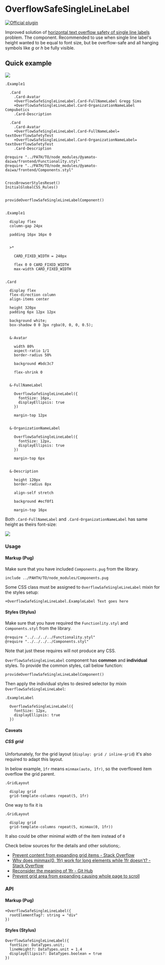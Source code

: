 # OverflowSafeSingleLineLabel

[![Official plugin](https://img.shields.io/badge/IntelliJ_IDEA_Live_Template-ossll-blue.svg?style=flat)](https://plugins.jetbrains.com/plugin/17677-yamato-daiwa-frontend)

Improved solution of [horizontal text overflow safety of single line labels](https://stackoverflow.com/q/68667208/4818123)
problem. The component. Recommended to use when single line label's height wanted to be equal to font size, but be 
overflow-safe and all hanging symbols like *g* or *h* be fully visible.


## Quick example

![](Images/OverflowSafeSingleLineLabel-Example1-1.png)

```pug
.Example1

  .Card
    .Card-Avatar
    +OverflowSafeSingleLineLabel.Card-FullNameLabel Gregg Sims
    +OverflowSafeSingleLineLabel.Card-OrganizationNameLabel Compubotics
    .Card-Description

  .Card
    .Card-Avatar
    +OverflowSafeSingleLineLabel.Card-FullNameLabel= textOverflowSafetyTest
    +OverflowSafeSingleLineLabel.Card-OrganizationNameLabel= textOverflowSafetyTest
    .Card-Description
```

```stylus
@require "../PATH/TO/node_modules/@yamato-daiwa/frontend/Functionality.styl"
@require "../PATH/TO/node_modules/@yamato-daiwa/frontend/Components.styl"


CrossBrowserStylesReset()
InitialGlobalCSS_Rules()


provideOverflowSafeSingleLineLabelComponent()


.Example1

  display flex
  column-gap 24px

  padding 16px 16px 0


  >*

    CARD_FIXED_WIDTH = 240px

    flex 0 0 CARD_FIXED_WIDTH
    max-width CARD_FIXED_WIDTH
    

.Card

  display flex
  flex-direction column
  align-items center

  height 320px
  padding 6px 12px 12px

  background white;
  box-shadow 0 0 3px rgba(0, 0, 0, 0.5);


  &-Avatar

    width 80%
    aspect-ratio 1/1
    border-radius 50%

    background #bdc3c7

    flex-shrink 0


  &-FullNameLabel

    OverflowSafeSingleLineLabel({
      fontSize: 16px,
      displayEllipsis: true
    })

    margin-top 12px


  &-OrganizationNameLabel

    OverflowSafeSingleLineLabel({
      fontSize: 12px,
      displayEllipsis: true
    })

    margin-top 6px


  &-Description

    height 120px
    border-radius 8px

    align-self stretch

    background #ecf0f1

    margin-top 16px
```

Both `.Card-FullNameLabel` and `.Card-OrganizationNameLabel` has same height as theirs font-size:

![](Images/OverflowSafeSingleLineLabel-Example1-2.png)


### Usage

#### Markup (Pug)

Make sure that you have included `Components.pug` from the library.

```pug
include ../PAHTH/TO/node_modules/Components.pug
```

Some CSS class must be assigned to `OverflowSafeSingleLineLabel` mixin for the styles setup:

```pug
+OverflowSafeSingleLineLabel.ExampleLabel Text goes here
```


#### Styles (Stylus)

Make sure that you have required the `Functionlity.styl` and `Components.styl` from the library.

```stylus
@require "../../../../Functionality.styl"
@require "../../../../Components.styl"
```

Note that just these requires will not produce any CSS.

`OverflowSafeSingleLineLabel` component has **common** and **individual** styles.
To provide the common styles, call below function:

```stylus
provideOverflowSafeSingleLineLabelComponent()
```

Then apply the individual styles to desired selector by mixin `OverflowSafeSingleLineLabel`: 

```stylus
.ExampleLabel

  OverflowSafeSingleLineLabel({
    fontSize: 12px,
    displayEllipsis: true
  })
```

#### Caveats

##### CSS grid

Unfortunately, for the grid layout (`display: grid / inline-grid`) it's also required to adapt this layout.

In below example, `1fr` means `minmax(auto, 1fr)`, so the overflowed item overflow the grid parent.

```stylus
.GridLayout

  display grid
  grid-template-columns repeat(5, 1fr)
```

One way to fix it is

```stylus
.GridLayout

  display grid
  grid-template-columns repeat(5, minmax(0, 1fr))
```

It also could be other minimal width of the item instead of `0`

Check below sources for the details and other solutions;.


* [Prevent content from expanding grid items - Stack Overflow](https://stackoverflow.com/a/43312314/4818123)
* [Why does minmax(0, 1fr) work for long elements while 1fr doesn't? - Stack Overflow](https://stackoverflow.com/q/52861086/4818123)
* [Reconsider the meaning of 1fr - Git Hub](https://github.com/w3c/csswg-drafts/issues/1777)
* [Prevent grid area from expanding causing whole page to scroll](https://stackoverflow.com/q/52785750/4818123)


### API

#### Markup (Pug)

```
+OverflowSafeSingleLineLabel({
  rootElementTag?: string = "div"
})
```


#### Styles (Stylus)

```
OverflowSafeSingleLineLabel({
  fontSize: DataTypes.unit;
  lineHeight?: DataTypes.unit = 1.4
  displayEllipsis?: DataTypes.boolean = true
})
```
